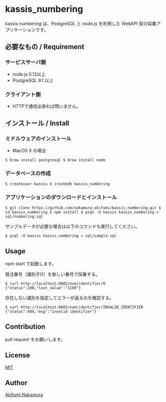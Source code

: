 # kassis_numbering

kassis numbering は、PostgreSQL と node.js を利用した WebAPI 型の採番アプリケーションです。

## 必要なもの / Requirement

### サービスサーバ側

* node.js 0.12以上
* PostgreSQL 9.1 以上

### クライアント側

* HTTPで通信出来れば問いません。

## インストール / Install

### ミドルウェアのインストール

* MacOS X の場合

``
$ brew install postgresql
$ brew install node
``

### データベースの作成

``
$ createuser kassis
$ createdb kassis_numbering
``

### アプリケーションのダウンロードとインストール

``
$ git clone https://github.com/nakamura-akifumi/kassis_numbering.git
$ cd kassis_numbering
$ npm install
$ psql -U kassis kassis_numbering < sql/numbering.sql
``

サンプルデータが必要な場合は以下のコマンドも実行してください。

``
$ psql -U kassis kassis_numbering < sql/sample.sql
``

## Usage

npm start で起動します。

発注番号（識別子O）を新しい番号で採番する。

```
$ curl http://localhost:8002/num/identifier/O 
{"status":200,"last_value":"1109"}
```

存在しない識別を指定してエラーが返るのを確認する。

```
$ curl http://localhost:8002/num/identifier/INVALID_IDENTIFIER
{"status":404,"msg":"invalid identifier"}
```

## Contribution

pull request をお願いします。

## License

[MIT](https://raw.githubusercontent.com/nakamura-akifumi/kassis_numbering/master/LICENSE)

## Author

[Akifumi Nakamura](https://github.com/nakamura-akifumi)
